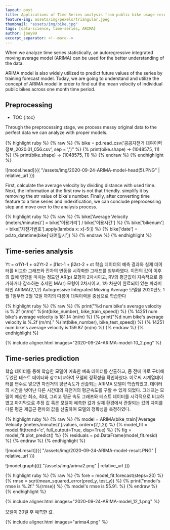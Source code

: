 ```yaml
---
layout: post
title: Applications of Time Series analysis from public bike usage records
feature-img: assets/img/pexels/triangular.jpeg
thumbnail: "assets/img/bike.jpg"
tags: [data-science, time-series, ARIMA]
author: joey99
excerpt_separator: <!--more-->
---
```


<p> When we analyze time series statistically, an autoregressive integrated moving average model (ARIMA) can be used for the better understanding of the data. </p>
<p> ARIMA model is also widely utilized to predict future values of the series by training forecast model. Today, we are going to understand and utilize the concept of ARIMA model in order to find out the mean velocity of individual public bikes across one month time period.</p>  
<!--more-->

## Preprocessing <!--more-->
* TOC
{:toc}

Through the preprocessing stage, we process messy original data to the perfect data we can analyze with proper models.

{% highlight ruby %}
{% raw %}
{% bike = pd.read_csv('공공자전거 대여이력 정보_2020.01_056.csv', sep = ',')" %}
{% print(bike.shape) -> (1048575, 11) %}
{% print(bike.shape) -> (1048575, 11) %}
{% endraw %}
{% endhighlight %}

![model.head]({{ "/assets/img/2020-09-24-ARIMA-model-head(5).PNG" | relative_url }})

First, calculate the average velocity by dividing distance with used time. Next, the information at the first row is not that friendly. simplify it by removing the str value of bike's number. Finally, after converting time feature to a time series and indexification, we can conclude preprocessing step and move over to the analysis process.

{% highlight ruby %}
{% raw %}
{% bike['Average Velocity (meters/minutes)'] = bike['이용거리'] / bike['이용시간'] %}
{% bike['bikenum'] = bike['자전거번호'].apply(lambda x: x[-5:]) %}
{% bike['date'] = pd.to_datetime(bike['대여일시']) %}
{% endraw %}
{% endhighlight %}


## Time-series analysis
Yt = α1Yt-1 + α2Yt-2 + β1εt-1 + β2εt-2 + εt 학습 데이터의 예측 결과와 실제 데이터를 비교한 그래프와 잔차의 변동을 시각화한 그래프를 첨부하였다.
이전의 값이 이후의 값에 영향을 미치는 정도인 AR(p) 모형이 2차시이고, RV의 평균값이 지속적으로 증가하거나 감소하는 추세인 MA(r) 모형이 2차시이고, 1차 차분이 완료되어 있는 파라미터인 ARIMA(2,1,2) Autogressive Integrated Moving Average 모델을 2020년도 1월 1일부터 2월 12일 까지의 따릉이 대여이력을 중심으로 학습한다

{% highlight ruby %}
{% raw %}
{% print("%d num bike's average velocity is %.2f (m/m)" %(int(bike_number), bike_train_speed)) %}
{% 14251 num bike's average velocity is 181.14 (m/m) %}
{% print("%d num bike's average velocity is %.2f (m/m)." %(int(bike_number), bike_test_speed)) %}
{% 14251 num bike's average velocity is 159.87 (m/m) %}
{% endraw %}
{% endhighlight %}

{% include aligner.html images="2020-09-24-ARIMA-model-10_2.png" %}

## Time-series prediction
학습 데이터를 통해 학습한 모델이 예측한 예측 데이터를 산출하고, 좀 전에 따로 구비해두었던 테스트 데이터와 상호비교하여 모델의 정확성을 확인하였다. 이로써 시계열데이터를 변수로 넣으면 자전거의 평균속도가 산출되는 ARIMA 모델이 학습되었고, 데이터의 시간을 벗어난 다른 시간대의 자전거의 평균속도를 구할 수 있게 되었다. 그래프는 모델이 예상한 최소, 최대, 그리고 평균 속도 그래프와 테스트 데이터를 시각적으로 비교하였고 마지막으로 추정 값 혹은 모델이 예측한 값과 실제 환경에서 관찰되는 값의 차이를 다룬 평균 제곱근 편차의 값을 산출하여 모델의 정확성을 측정하였다.

{% highlight ruby %}
{% raw %}
{% model = ARIMA(bike_train['Average Velocity (meters/minutes)'].values, order=(2,1,2)) %}
{% model_fit = model.fit(trend='c', full_output=True, disp=True) %}
{% fig = model_fit.plot_predict() %}
{% residuals = pd.DataFrame(model_fit.resid) %}
{% endraw %}
{% endhighlight %}

![model.result]({{ "/assets/img/2020-09-24-ARIMA-model-result.PNG" | relative_url }})

![model.graph]({{ "/assets/img/arima2.png" | relative_url }})

{% highlight ruby %}
{% raw %}
{% fore = model_fit.forecast(steps=20) %}
{% rmse = sqrt(mean_squared_error(pred_y, test_y)) %}
{% print("model's rmse is %.2f." %(rmse)) %}
{% model's rmse is 55.91. %}
{% endraw %}
{% endhighlight %}

{% include aligner.html images="2020-09-24-ARIMA-model_12_1.png" %}

모델이 20일 후 예측한 값.

{% include aligner.html images="arima4.png" %}
